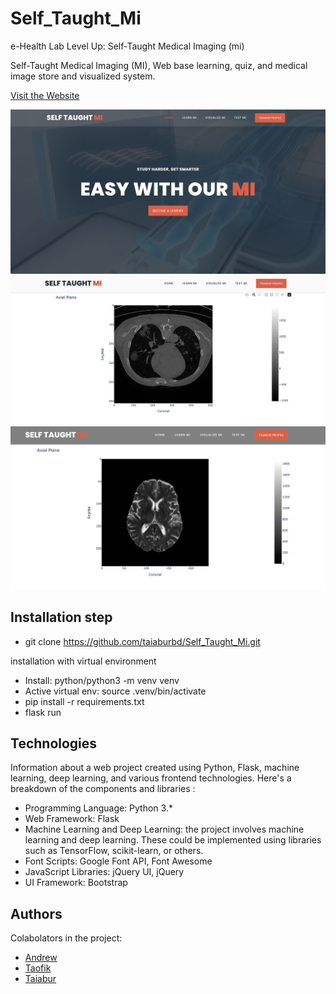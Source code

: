 # Self_Taught_Mi
e-Health Lab
Level Up: Self-Taught Medical Imaging (mi)

Self-Taught Medical Imaging (MI), Web base learning, quiz, and medical image store and visualized system. 

[Visit the  Website](https://st-mi.xyz/)

![ST-MI Mainpage](https://github.com/taiaburbd/Self_Taught_Mi/blob/main/idea/ref/Screenshot%202024-01-03%20at%2012.37.26.png)
![ST-MI Mainpage](https://github.com/taiaburbd/Self_Taught_Mi/blob/main/idea/ref/Screenshot%202024-01-03%20at%2012.42.20.png)
![ST-MI Mainpage](https://github.com/taiaburbd/Self_Taught_Mi/blob/main/idea/ref/Screenshot%202024-01-03%20at%2012.43.31.png)


## Installation step

* git clone https://github.com/taiaburbd/Self_Taught_Mi.git

installation with virtual environment 
* Install: python/python3 -m venv venv
* Active virtual env: source .venv/bin/activate
* pip install -r requirements.txt   
* flask run


## Technologies
Information about a web project created using Python, Flask, machine learning, deep learning, and various frontend technologies. Here's a breakdown of the components and libraries :



* Programming Language: Python 3.*
* Web Framework: Flask
* Machine Learning and Deep Learning:
 the project involves machine learning and deep learning. These could be implemented using libraries such as TensorFlow, scikit-learn, or others.
* Font Scripts: Google Font API, Font Awesome
* JavaScript Libraries: jQuery UI, jQuery
* UI Framework: Bootstrap 

## Authors
Colabolators in the project: 
* [Andrew](#)
* [Taofik](#)
* [Taiabur](https://github.com/taiaburbd)




